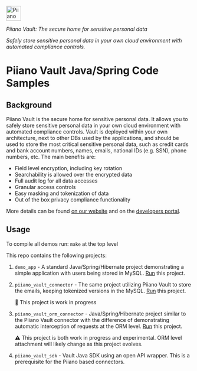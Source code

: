 <p>
  <a href="https://piiano.com/pii-data-privacy-vault/">
    <picture>
      <source media="(prefers-color-scheme: dark)" srcset="https://piiano.com/docs/img/logo-developers-dark.svg">
      <source media="(prefers-color-scheme: light)" srcset="https://piiano.com/docs/img/logo-developers.svg">
      <img alt="Piiano Vault" src="https://piiano.com/docs/img/logo-developers.svg" height="40" />
    </picture>
  </a>
</p>

_Piiano Vault: The secure home for sensitive personal data_  

*Safely store sensitive personal data in your own cloud environment with automated compliance controls.*

Piiano Vault Java/Spring Code Samples
=======================================

## Background
Piiano Vault is the secure home for sensitive personal data. It allows you to safely store sensitive personal data in your own cloud environment with
automated compliance controls.
Vault is deployed within your own architecture, next to other DBs used by the applications, and should be used to store the most critical sensitive personal data, such as credit cards and bank account numbers, names, emails, national IDs (e.g. SSN), phone numbers, etc.
The main benefits are:
- Field level encryption, including key rotation
- Searchability is allowed over the encrypted data
- Full audit log for all data accesses
- Granular access controls
- Easy masking and tokenization of data
- Out of the box privacy compliance functionality

More details can be found [on our website](https://piiano.com/pii-data-privacy-vault/) and on the [developers portal](https://piiano.com/docs/).

## Usage

To compile all demos run: `make` at the top level

This repo contains the following projects:

1. `demo_app` - A standard Java/Spring/Hibernate project demonstrating a simple application with users being stored in MySQL. 
[Run](/demo_app/README.md) this project.

2. `piiano_vault_connector` - The same project utilizing Piiano Vault to store the emails, keeping tokenized versions in the MySQL.
[Run](/piiano_vault_connector/README.md) this project.
 
    :construction: This project is work in progress 

3. `piiano_vault_orm_connector` - Java/Spring/Hibernate project similar to the Piiano Vault connector with the difference of demonstrating 
automatic interception of requests at the ORM level. [Run](/piiano_vault_orm_connector/README.md) this project.

    :warning: This project is both work in progress and experimental. ORM level attachment will likely change as this project evolves. 

4. `piiano_vault_sdk` - Vault Java SDK using an open API wrapper. This is a prerequisite for the Piiano based connectors. 

